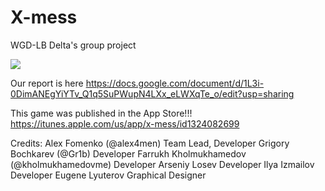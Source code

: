 # X-mess
WGD-LB Delta's group project

<img src="http://is5.mzstatic.com/image/thumb/Purple118/v4/6c/e0/da/6ce0da45-abb6-5819-ea17-1742f20e885b/source/392x696bb.jpg" />

Our report is here
https://docs.google.com/document/d/1L3i-0DimANEgYiYTv_Q1q5SuPWupN4LXx_eLWXqTe_o/edit?usp=sharing

This game was published in the App Store!!! https://itunes.apple.com/us/app/x-mess/id1324082699

Credits:
Alex Fomenko (@alex4men) Team Lead, Developer
Grigory Bochkarev (@Gr1b) Developer
Farrukh Kholmukhamedov (@kholmukhamedovme) Developer
Arseniy Losev Developer
Ilya Izmailov Developer
Eugene Lyuterov Graphical Designer
